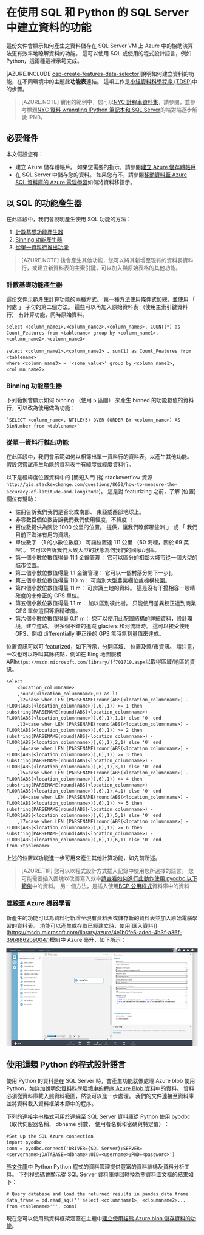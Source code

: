 <properties
    pageTitle="在使用 SQL 和 Python 的 SQL Server 中建立資料的功能 |Microsoft Azure"
    description="從 SQL Azure 處理資料"
    services="machine-learning"
    documentationCenter=""
    authors="bradsev"
    manager="jhubbard"
    editor="" />

<tags
    ms.service="machine-learning"
    ms.workload="data-services"
    ms.tgt_pltfrm="na"
    ms.devlang="na"
    ms.topic="article"
    ms.date="09/19/2016"
    ms.author="bradsev;fashah;garye" />


# <a name="create-features-for-data-in-sql-server-using-sql-and-python"></a>在使用 SQL 和 Python 的 SQL Server 中建立資料的功能


這份文件會顯示如何產生之資料儲存在 SQL Server VM 上 Azure 中的協助演算法更有效率地瞭解資料的功能。 這可以使用 SQL 或使用的程式設計語言，例如 Python，這兩種這裡示範完成。

[AZURE.INCLUDE [cap-create-features-data-selector](../../includes/cap-create-features-selector.md)]說明如何建立資料的功能，在不同環境中的主題此**功能表**連結。 這項工作是[小組資料科學程序 (TDSP)](https://azure.microsoft.com/documentation/learning-paths/cortana-analytics-process/)中的步驟。

> [AZURE.NOTE] 實用的範例中，您可以[NYC 計程車資料集](http://www.andresmh.com/nyctaxitrips/)，請參閱，並參考標題[NYC 資料 wrangling IPython 筆記本和 SQL Server](https://github.com/Azure/Azure-MachineLearning-DataScience/blob/master/Misc/DataScienceProcess/iPythonNotebooks/machine-Learning-data-science-process-sql-walkthrough.ipynb)的端對端逐步解說 IPNB。


## <a name="prerequisites"></a>必要條件
本文假設您有︰

* 建立 Azure 儲存體帳戶。 如果您需要的指示，請參閱[建立 Azure 儲存體帳戶](../storage/storage-create-storage-account.md#create-a-storage-account)
* 在 SQL Server 中儲存您的資料。 如果您有不，請參閱[移動資料至 Azure SQL 資料庫的 Azure 電腦學習](machine-learning-data-science-move-sql-azure.md)如何將資料移指示。


## <a name="sql-featuregen"></a>以 SQL 的功能產生器

在此區段中，我們會說明產生使用 SQL 功能的方法︰  

1. [計數基礎功能產生器](#sql-countfeature)
2. [Binning 功能產生器](#sql-binningfeature)
3. [從單一資料行推出功能](#sql-featurerollout)


> [AZURE.NOTE] 後會產生其他功能，您可以將其新增至現有的資料表資料行，或建立新資料表的主索引鍵，可以加入與原始表格的其他功能。

### <a name="sql-countfeature"></a>計數基礎功能產生器

這份文件示範產生計算功能的兩種方式。 第一種方法使用條件式加總，並使用 「 何處 」 子句的第二個方法。 這些可以再加入原始資料表 （使用主索引鍵資料行） 有計算功能，同時原始資料。

    select <column_name1>,<column_name2>,<column_name3>, COUNT(*) as Count_Features from <tablename> group by <column_name1>,<column_name2>,<column_name3>

    select <column_name1>,<column_name2> , sum(1) as Count_Features from <tablename>
    where <column_name3> = '<some_value>' group by <column_name1>,<column_name2>

### <a name="sql-binningfeature"></a>Binning 功能產生器

下列範例會顯示如何 binning （使用 5 區間） 來產生 binned 的功能數值的資料行，可以改為使用做為功能︰

    `SELECT <column_name>, NTILE(5) OVER (ORDER BY <column_name>) AS BinNumber from <tablename>`


### <a name="sql-featurerollout"></a>從單一資料行推出功能

在此區段中，我們會示範如何以相簿出單一資料行的資料表，以產生其他功能。 假設您嘗試產生功能的資料表中有緯度或經度資料行。

以下是經緯度位置資料中的 [簡短入門 (從 stackoverflow 資源`http://gis.stackexchange.com/questions/8650/how-to-measure-the-accuracy-of-latitude-and-longitude`)。 這是對 featurizing 之前，了解 [位置] 欄位有幫助︰

- 註冊告訴我們我們是否北或南部、 東亞或西部地球上。
- 非零數百個位數告訴我們我們使用經度，不緯度 ！
- 百位數提供為關於 1000 公里的位置。 提供，讓我們瞭解哪些洲 」 或 「 我們目前正海洋有用的資訊。
- 單位數字 （1 的小數位數度） 可讓位置達 111 公里 （60 海哩，關於 69 英哩）。 它可以告訴我們大致大型的狀態為何我們的國家/地區。
- 第一個小數位數值得最 11.1 金鑰管理︰ 它可以區分的相鄰大城市從一個大型的城市位置。
- 第二個小數位數值得最 1.1 金鑰管理︰ 它可以一個村落分開下一步]。
- 第三個小數位數值得最 110 m︰ 可識別大型農業欄位或機構校園。
- 第四個小數位數值得最 11 m︰ 可辨識土地的資料。 這是沒有干擾相容一般精確度的未修正的 GPS 單位。
- 第五個小數位數值得最 1.1 m︰ 加以區別彼此樹。 只能使用差異校正達到商業 GPS 單位這個等級精確度。
- 第六個小數位數值得最 0.11 m︰ 您可以使用此配置結構的詳細資料，設計環境，建立道路。 很多個不錯的追蹤 glaciers 和河流計時。 這可以接受使用 GPS，例如 differentially 更正後的 GPS 無時無刻量值來達成。

位置資訊可以可 featurized，如下所示，分開區域、 位置及縣/市資訊。 請注意，一次也可以呼叫其餘終點，例如在 Bing 地圖服務 API`https://msdn.microsoft.com/library/ff701710.aspx`以取得區域/地區的資訊。

    select
        <location_columnname>
        ,round(<location_columnname>,0) as l1       
        ,l2=case when LEN (PARSENAME(round(ABS(<location_columnname>) - FLOOR(ABS(<location_columnname>)),6),1)) >= 1 then substring(PARSENAME(round(ABS(<location_columnname>) - FLOOR(ABS(<location_columnname>)),6),1),1,1) else '0' end     
        ,l3=case when LEN (PARSENAME(round(ABS(<location_columnname>) - FLOOR(ABS(<location_columnname>)),6),1)) >= 2 then substring(PARSENAME(round(ABS(<location_columnname>) - FLOOR(ABS(<location_columnname>)),6),1),2,1) else '0' end     
        ,l4=case when LEN (PARSENAME(round(ABS(<location_columnname>) - FLOOR(ABS(<location_columnname>)),6),1)) >= 3 then substring(PARSENAME(round(ABS(<location_columnname>) - FLOOR(ABS(<location_columnname>)),6),1),3,1) else '0' end     
        ,l5=case when LEN (PARSENAME(round(ABS(<location_columnname>) - FLOOR(ABS(<location_columnname>)),6),1)) >= 4 then substring(PARSENAME(round(ABS(<location_columnname>) - FLOOR(ABS(<location_columnname>)),6),1),4,1) else '0' end     
        ,l6=case when LEN (PARSENAME(round(ABS(<location_columnname>) - FLOOR(ABS(<location_columnname>)),6),1)) >= 5 then substring(PARSENAME(round(ABS(<location_columnname>) - FLOOR(ABS(<location_columnname>)),6),1),5,1) else '0' end     
        ,l7=case when LEN (PARSENAME(round(ABS(<location_columnname>) - FLOOR(ABS(<location_columnname>)),6),1)) >= 6 then substring(PARSENAME(round(ABS(<location_columnname>) - FLOOR(ABS(<location_columnname>)),6),1),6,1) else '0' end     
    from <tablename>

上述的位置以功能進一步可用來產生其他計算功能，如先前所述。


> [AZURE.TIP] 您可以以程式設計方式插入記錄中使用您所選擇的語言。 您可能需要插入區塊以改善寫入效率[請查看如何進行此動作使用 pyodbc 以下範例](https://code.google.com/p/pypyodbc/wiki/A_HelloWorld_sample_to_access_mssql_with_python)中的資料。
另一個方法，是插入使用[BCP 公用程式](https://msdn.microsoft.com/library/ms162802.aspx)資料庫中的資料

### <a name="sql-aml"></a>連線至 Azure 機器學習

新產生的功能可以為資料行新增至現有資料表或儲存新的資料表並加入原始電腦學習的資料表。 功能可以產生或存取已經建立時，使用[匯入資料]](https://msdn.microsoft.com/library/azure/4e1b0fe6-aded-4b3f-a36f-39b8862b9004/)模組中 Azure 毫升，如下所示︰

![azureml 助讀程式](./media/machine-learning-data-science-process-sql-server-virtual-machine/reader_db_featurizedinput.png)

## <a name="python"></a>使用這類 Python 的程式設計語言

使用 Python 的資料是在 SQL Server 時，會產生功能就像處理 Azure blob 使用 Python，如詳加說明[您資料科學環境中的程序 Azure Blob 資料](machine-learning-data-science-process-data-blob.md)中的資料。 資料必須從資料庫載入熊資料範圍，然後可以進一步處理。 我們的文件連接至資料庫並將資料載入資料框架本節中的程序。

下列的連接字串格式可用於連線至 SQL Server 資料庫從 Python 使用 pyodbc （取代伺服器名稱、 dbname 引數、 使用者名稱和密碼與特定值）︰

    #Set up the SQL Azure connection
    import pyodbc
    conn = pyodbc.connect('DRIVER={SQL Server};SERVER=<servername>;DATABASE=<dbname>;UID=<username>;PWD=<password>')

[熊文件庫](http://pandas.pydata.org/)中 Python Python 程式的資料管理提供豐富的資料結構及資料分析工具。 下列程式碼會顯示從 SQL Server 資料庫傳回轉換為熊資料圖文框的結果如下︰

    # Query database and load the returned results in pandas data frame
    data_frame = pd.read_sql('''select <columnname1>, <cloumnname2>... from <tablename>''', conn)

現在您可以使用熊資料框架涵蓋在主題中[建立使用貓熊 Azure blob 儲存資料的功能](machine-learning-data-science-create-features-blob.md)。
